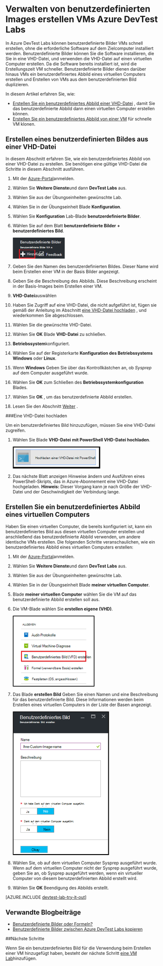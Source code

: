 <properties
    pageTitle="Verwalten von benutzerdefinierten Images erstellen VMs Azure Labs DevTest | Microsoft Azure"
    description="So erstellen Sie ein benutzerdefiniertes Bild aus einer VHD-Datei oder aus einer vorhandenen VM in Azure DevTest Labs"
    services="devtest-lab,virtual-machines"
    documentationCenter="na"
    authors="tomarcher"
    manager="douge"
    editor=""/>

<tags
    ms.service="devtest-lab"
    ms.workload="na"
    ms.tgt_pltfrm="na"
    ms.devlang="na"
    ms.topic="article"
    ms.date="09/07/2016"
    ms.author="tarcher"/>

# <a name="manage-azure-devtest-labs-custom-images-to-create-vms"></a>Verwalten von benutzerdefinierten Images erstellen VMs Azure DevTest Labs

In Azure DevTest Labs können benutzerdefinierte Bilder VMs schnell erstellen, ohne die erforderliche Software auf dem Zielcomputer installiert werden. Benutzerdefinierte Bilder können Sie die Software installieren, die Sie in eine VHD-Datei, und verwenden die VHD-Datei auf einen virtuellen Computer erstellen. Da die Software bereits installiert ist, wird die Erstellungszeit VM schneller. Benutzerdefinierte Bilder dienen darüber hinaus VMs ein benutzerdefiniertes Abbild eines virtuellen Computers erstellen und Erstellen von VMs aus dem benutzerdefinierten Bild duplizieren.

In diesem Artikel erfahren Sie, wie:

- [Erstellen Sie ein benutzerdefiniertes Abbild einer VHD-Datei](#create-a-custom-image-from-a-vhd-file) , damit Sie das benutzerdefinierte Abbild dann einen virtuellen Computer erstellen können. 
- [Erstellen Sie ein benutzerdefiniertes Abbild von einer VM](#create-a-custom-image-from-a-vm) für schnelle VM klonen.

## <a name="create-a-custom-image-from-a-vhd-file"></a>Erstellen eines benutzerdefinierten Bildes aus einer VHD-Datei

In diesem Abschnitt erfahren Sie, wie ein benutzerdefiniertes Abbild von einer VHD-Datei zu erstellen.
Sie benötigen eine gültige VHD-Datei die Schritte in diesem Abschnitt ausführen.   


1. Mit der [Azure-Portal](http://go.microsoft.com/fwlink/p/?LinkID=525040)anmelden.

1. Wählen Sie **Weitere Dienste**und dann **DevTest Labs** aus.

1. Wählen Sie aus der Übungseinheiten gewünschte Lab.  

1. Wählen Sie in der Übungseinheit Blade **Konfiguration**. 

1. Wählen Sie **Konfiguration** Lab-Blade **benutzerdefinierte Bilder**.

1. Wählen Sie auf dem Blatt **benutzerdefinierte Bilder** **+ benutzerdefiniertes Bild**.

    ![Benutzerdefiniertes Bild hinzufügen](./media/devtest-lab-create-template/add-custom-image.png)

1. Geben Sie den Namen des benutzerdefinierten Bildes. Dieser Name wird beim Erstellen einer VM in der Basis Bilder angezeigt.

1. Geben Sie die Beschreibung des Abbilds. Diese Beschreibung erscheint in der Basis-Images beim Erstellen einer VM.

1. **VHD-Datei**auswählen

1. Haben Sie Zugriff auf eine VHD-Datei, die nicht aufgeführt ist, fügen sie gemäß der Anleitung im Abschnitt [eine VHD-Datei hochladen](#upload-a-vhd-file) , und wiederkommen Sie abgeschlossen.

1. Wählen Sie die gewünschte VHD-Datei.

1. Wählen Sie **OK** Blade **VHD-Datei** zu schließen.

1. **Betriebssystem**konfiguriert.

1. Wählen Sie auf der Registerkarte **Konfiguration des Betriebssystems** **Windows** oder **Linux**.

1. Wenn **Windows** Geben Sie über das Kontrollkästchen an, ob *Sysprep* auf dem Computer ausgeführt wurde.

1. Wählen Sie **OK** zum Schließen des **Betriebssystemkonfiguration** Blades.

1. Wählen Sie **OK** , um das benutzerdefinierte Abbild erstellen.

1. Lesen Sie den Abschnitt [Weiter](#next-steps) .

###<a name="upload-a-vhd-file"></a>Eine VHD-Datei hochladen

Um ein benutzerdefiniertes Bild hinzuzufügen, müssen Sie eine VHD-Datei zugreifen.

1. Wählen Sie Blade **VHD-Datei** **mit PowerShell VHD-Datei hochladen**.

    ![Bild hochladen](./media/devtest-lab-create-template/upload-image-using-psh.png)

1. Das nächste Blatt anzeigen Hinweise ändern und Ausführen eines PowerShell-Skripts, das in Azure-Abonnement eine VHD-Datei hochgeladen. 
**Hinweis:** Dieser Vorgang kann je nach Größe der VHD-Datei und der Geschwindigkeit der Verbindung lange.

## <a name="create-a-custom-image-from-a-vm"></a>Erstellen Sie ein benutzerdefiniertes Abbild eines virtuellen Computers
Haben Sie einen virtuellen Computer, die bereits konfiguriert ist, kann ein benutzerdefiniertes Bild aus diesen virtuellen Computer erstellen und anschließend das benutzerdefinierte Abbild verwenden, um andere identische VMs erstellen. Die folgenden Schritte veranschaulichen, wie ein benutzerdefiniertes Abbild eines virtuellen Computers erstellen:

1. Mit der [Azure-Portal](http://go.microsoft.com/fwlink/p/?LinkID=525040)anmelden.

1. Wählen Sie **Weitere Dienste**und dann **DevTest Labs** aus.

1. Wählen Sie aus der Übungseinheiten gewünschte Lab.  

1. Wählen Sie in der Übungseinheit Blade **meiner virtuellen Computer**.
 
1. Blade **meiner virtuellen Computer** wählen Sie die VM auf das benutzerdefinierte Abbild erstellen soll aus.

1. Die VM-Blade wählen Sie **erstellen eigene (VHD)**.

    ![Benutzerdefiniertes Bild Menüelement erstellen](./media/devtest-lab-create-template/create-custom-image.png)

1. Das Blade **erstellen Bild** Geben Sie einen Namen und eine Beschreibung für das benutzerdefinierte Bild. Diese Informationen werden beim Erstellen eines virtuellen Computers in der Liste der Basen angezeigt.

    ![Erstellen Sie eigene blade](./media/devtest-lab-create-template/create-custom-image-blade.png)

1. Wählen Sie, ob auf dem virtuellen Computer Sysprep ausgeführt wurde. Wenn auf dem virtuellen Computer nicht der Sysprep ausgeführt wurde, geben Sie an, ob Sysprep ausgeführt werden, wenn ein virtueller Computer von diesem benutzerdefinierten Abbild erstellt wird.

1. Wählen Sie **OK** Beendigung des Abbilds erstellt.

[AZURE.INCLUDE [devtest-lab-try-it-out](../../includes/devtest-lab-try-it-out.md)]

## <a name="related-blog-posts"></a>Verwandte Blogbeiträge

- [Benutzerdefinierte Bilder oder Formeln?](https://blogs.msdn.microsoft.com/devtestlab/2016/04/06/custom-images-or-formulas/)
- [Benutzerdefinierte Bilder zwischen Azure DevTest Labs kopieren](http://www.visualstudiogeeks.com/blog/DevOps/How-To-Move-CustomImages-VHD-Between-AzureDevTestLabs#copying-custom-images-between-azure-devtest-labs)

##<a name="next-steps"></a>Nächste Schritte

Wenn Sie ein benutzerdefiniertes Bild für die Verwendung beim Erstellen einer VM hinzugefügt haben, besteht der nächste Schritt [eine VM Lab](./devtest-lab-add-vm-with-artifacts.md)hinzufügen.